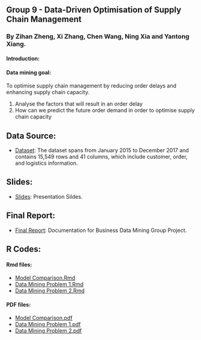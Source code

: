 ## Group 9 - Data-Driven Optimisation of Supply Chain Management

### By Zihan Zheng, Xi Zhang, Chen Wang, Ning Xia and Yantong Xiang.

#### Introduction:

#### Data mining goal:
To optimise supply chain management by reducing order delays and enhancing supply chain capacity.

1. Analyse the factors that will result in an order delay 
2. How can we predict the future order demand in order to optimise supply chain capacity


## Data Source:
- [Dataset](./dataset/incom2024_delay_example_dataset.xlsx):   The dataset spans from January 2015 to December 2017 and contains 15,549 rows and 41 columns, which include customer, order, and logistics information.

## Slides:
- [Slides](Group_9_Slides.pdf): Presentation Sildes.
  
## Final Report:
- [Final Report](): Documentation for Business Data Mining Group Project.

## R Codes:

#### Rmd files:
- [Model Comparison.Rmd](./R_Code/Model_Comparison.Rmd)
- [Data Mining Problem 1.Rmd](./R_Code/Data_Mining_Problem_1_Code.Rmd)
- [Data Mining Problem 2.Rmd](./R_Code/Data_Mining_Problem_2_Code.Rmd)

#### PDF files:
- [Model Comparison.pdf](./R_Code/Model_Comparison.pdf)
- [Data Mining Problem 1.pdf](./R_Code/Data_Mining_Problem_1_Code.pdf)
- [Data Mining Problem 2.pdf](./R_Code/Data_Mining_Problem_2_Code.pdf)
